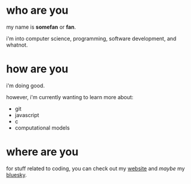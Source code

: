 # who are you

my name is **somefan** or **fan**.

i'm into computer science, programming, software development, and whatnot.

# how are you

i'm doing good.

however, i'm currently wanting to learn more about:
* git
* javascript
* c
* computational models

# where are you

for stuff related to coding, you can check out my [website](https://somefan0102.neocities.org) and *maybe* my [bluesky](https://bsky.app/profile/somefan0102.bsky.social).
